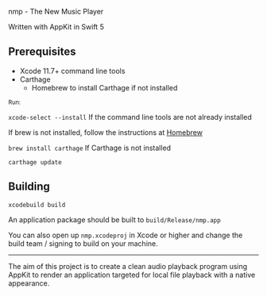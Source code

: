 nmp - The New Music Player

Written with AppKit in Swift 5

## Prerequisites

- Xcode 11.7+ command line tools
- Carthage
  - Homebrew to install Carthage if not installed

<sub>Run:</sub>

`xcode-select --install` If the command line tools are not already installed

If brew is not installed, follow the instructions at [Homebrew](http://brew.sh)

`brew install carthage` If Carthage is not installed

`carthage update`


## Building

`xcodebuild build` 

An application package should be built to `build/Release/nmp.app`

You can also open up `nmp.xcodeproj` in Xcode or higher and change the build team / signing to build on your machine.

_______

The aim of this project is to create a clean audio playback program using AppKit to render an application targeted for local file playback with a native appearance.
